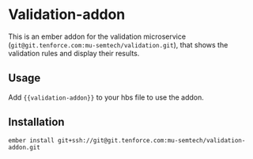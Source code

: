 # Validation-addon

This is an ember addon for the validation microservice (`git@git.tenforce.com:mu-semtech/validation.git`), that shows the validation rules and display their results. 

## Usage

Add `{{validation-addon}}` to your hbs file to use the addon.

## Installation

`ember install git+ssh://git@git.tenforce.com:mu-semtech/validation-addon.git`
